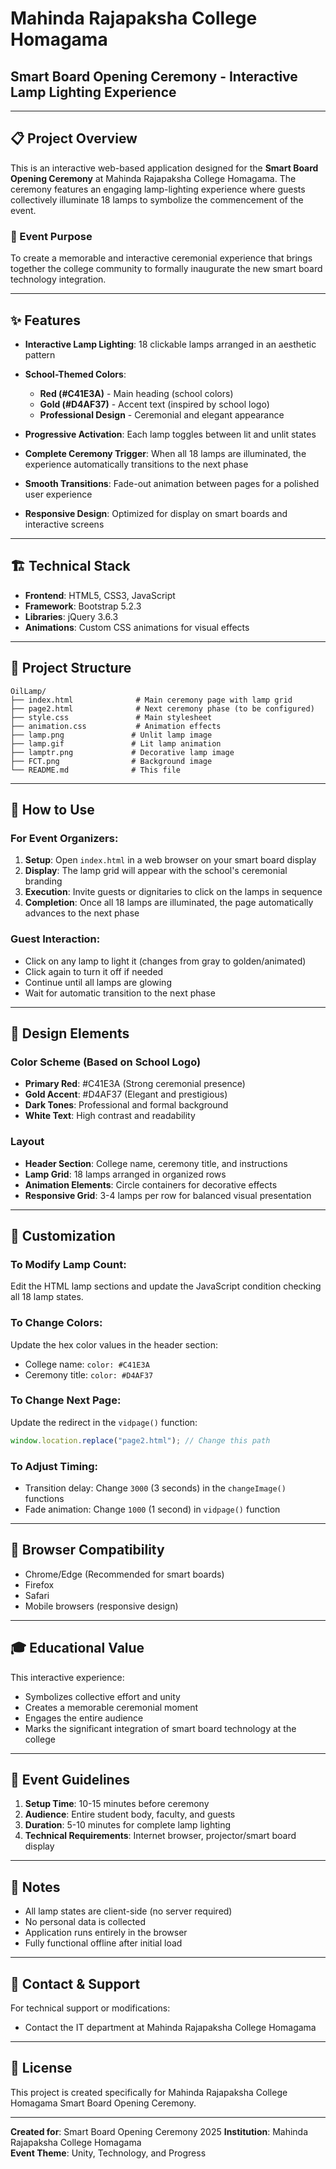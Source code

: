 # Mahinda Rajapaksha College Homagama
## Smart Board Opening Ceremony - Interactive Lamp Lighting Experience

---

## 📋 Project Overview

This is an interactive web-based application designed for the **Smart Board Opening Ceremony** at Mahinda Rajapaksha College Homagama. The ceremony features an engaging lamp-lighting experience where guests collectively illuminate 18 lamps to symbolize the commencement of the event.

### 🎯 Event Purpose
To create a memorable and interactive ceremonial experience that brings together the college community to formally inaugurate the new smart board technology integration.

---

## ✨ Features

- **Interactive Lamp Lighting**: 18 clickable lamps arranged in an aesthetic pattern
- **School-Themed Colors**: 
  - **Red (#C41E3A)** - Main heading (school colors)
  - **Gold (#D4AF37)** - Accent text (inspired by school logo)
  - **Professional Design** - Ceremonial and elegant appearance

- **Progressive Activation**: Each lamp toggles between lit and unlit states
- **Complete Ceremony Trigger**: When all 18 lamps are illuminated, the experience automatically transitions to the next phase
- **Smooth Transitions**: Fade-out animation between pages for a polished user experience
- **Responsive Design**: Optimized for display on smart boards and interactive screens

---

## 🏗️ Technical Stack

- **Frontend**: HTML5, CSS3, JavaScript
- **Framework**: Bootstrap 5.2.3
- **Libraries**: jQuery 3.6.3
- **Animations**: Custom CSS animations for visual effects

---

## 📁 Project Structure

```
OilLamp/
├── index.html              # Main ceremony page with lamp grid
├── page2.html              # Next ceremony phase (to be configured)
├── style.css               # Main stylesheet
├── animation.css           # Animation effects
├── lamp.png               # Unlit lamp image
├── lamp.gif               # Lit lamp animation
├── lamptr.png             # Decorative lamp image
├── FCT.png                # Background image
└── README.md              # This file
```

---

## 🚀 How to Use

### For Event Organizers:

1. **Setup**: Open `index.html` in a web browser on your smart board display
2. **Display**: The lamp grid will appear with the school's ceremonial branding
3. **Execution**: Invite guests or dignitaries to click on the lamps in sequence
4. **Completion**: Once all 18 lamps are illuminated, the page automatically advances to the next phase

### Guest Interaction:

- Click on any lamp to light it (changes from gray to golden/animated)
- Click again to turn it off if needed
- Continue until all lamps are glowing
- Wait for automatic transition to the next phase

---

## 🎨 Design Elements

### Color Scheme (Based on School Logo)
- **Primary Red**: #C41E3A (Strong ceremonial presence)
- **Gold Accent**: #D4AF37 (Elegant and prestigious)
- **Dark Tones**: Professional and formal background
- **White Text**: High contrast and readability

### Layout
- **Header Section**: College name, ceremony title, and instructions
- **Lamp Grid**: 18 lamps arranged in organized rows
- **Animation Elements**: Circle containers for decorative effects
- **Responsive Grid**: 3-4 lamps per row for balanced visual presentation

---

## 🔧 Customization

### To Modify Lamp Count:
Edit the HTML lamp sections and update the JavaScript condition checking all 18 lamp states.

### To Change Colors:
Update the hex color values in the header section:
- College name: `color: #C41E3A`
- Ceremony title: `color: #D4AF37`

### To Change Next Page:
Update the redirect in the `vidpage()` function:
```javascript
window.location.replace("page2.html"); // Change this path
```

### To Adjust Timing:
- Transition delay: Change `3000` (3 seconds) in the `changeImage()` functions
- Fade animation: Change `1000` (1 second) in `vidpage()` function

---

## 📱 Browser Compatibility

- Chrome/Edge (Recommended for smart boards)
- Firefox
- Safari
- Mobile browsers (responsive design)

---

## 🎓 Educational Value

This interactive experience:
- Symbolizes collective effort and unity
- Creates a memorable ceremonial moment
- Engages the entire audience
- Marks the significant integration of smart board technology at the college

---

## 📝 Event Guidelines

1. **Setup Time**: 10-15 minutes before ceremony
2. **Audience**: Entire student body, faculty, and guests
3. **Duration**: 5-10 minutes for complete lamp lighting
4. **Technical Requirements**: Internet browser, projector/smart board display

---

## 🔐 Notes

- All lamp states are client-side (no server required)
- No personal data is collected
- Application runs entirely in the browser
- Fully functional offline after initial load

---

## 👥 Contact & Support

For technical support or modifications:
- Contact the IT department at Mahinda Rajapaksha College Homagama

---

## 📄 License

This project is created specifically for Mahinda Rajapaksha College Homagama Smart Board Opening Ceremony.

---

**Created for**: Smart Board Opening Ceremony 2025 
**Institution**: Mahinda Rajapaksha College Homagama  
**Event Theme**: Unity, Technology, and Progress
